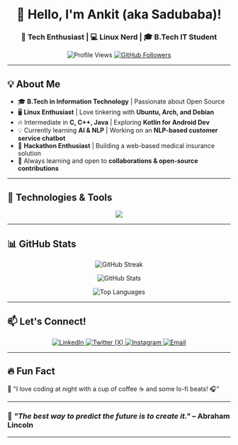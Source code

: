 <!-- Header Section -->
<h1 align="center">👋 Hello, I'm Ankit (aka Sadubaba)!</h1>
<h3 align="center">🚀 Tech Enthusiast | 💻 Linux Nerd | 🎓 B.Tech IT Student</h3>

<p align="center">
  <img src="https://komarev.com/ghpvc/?username=ankit2061&label=Profile%20Views&color=blue&style=flat" alt="Profile Views" />
  <a href="https://github.com/ankit2061?tab=followers">
    <img src="https://img.shields.io/github/followers/ankit2061?label=Followers&style=flat-square" alt="GitHub Followers" />
  </a>
</p>


---

## **💡 About Me**
- 🎓 **B.Tech in Information Technology** | Passionate about Open Source
- 🖥️ **Linux Enthusiast** | Love tinkering with **Ubuntu, Arch, and Debian**
- 🔥 Intermediate in **C, C++, Java** | Exploring **Kotlin for Android Dev**
- 💡 Currently learning **AI & NLP** | Working on an **NLP-based customer service chatbot**
- 🚀 **Hackathon Enthusiast** | Building a web-based medical insurance solution
- 🌱 Always learning and open to **collaborations & open-source contributions**

---

## **🔧 Technologies & Tools**
<p align="center">
  <img src="https://skillicons.dev/icons?i=linux,bash,python,cpp,java,kotlin,sqlite,mysql,git,github,vscode,html,css,javascript" />
</p>

---

## **📊 GitHub Stats**
<p align="center">
  <img src="https://github-readme-streak-stats.herokuapp.com/?user=ankit2061&theme=dark&hide_border=true" alt="GitHub Streak" />
</p>
<p align="center">
  <img src="https://github-readme-stats.vercel.app/api?username=ankit2061&show_icons=true&theme=dark&hide_border=true" alt="GitHub Stats" />
</p>
<p align="center">
  <img src="https://github-readme-stats.vercel.app/api/top-langs/?username=ankit2061&layout=compact&theme=dark&hide_border=true" alt="Top Languages" />
</p>

---

## **📫 Let's Connect!**
<p align="center">
  <a href="https://www.linkedin.com/in/ankit-talukder-631a62220/" target="_blank">
    <img src="https://img.shields.io/badge/LinkedIn-blue?style=for-the-badge&logo=linkedin" alt="LinkedIn" />
  </a>
  <a href="https://x.com/AnkitTalukder" target="_blank">
    <img src="https://img.shields.io/badge/Twitter-black?style=for-the-badge&logo=x&logoColor=white" alt="Twitter (X)" />
  </a>
  <a href="https://www.instagram.com/sadubaba_2061/" target="_blank">
    <img src="https://img.shields.io/badge/Instagram-purple?style=for-the-badge&logo=instagram" alt="Instagram" />
  </a>
  <a href="mailto:your.email@example.com">
    <img src="https://img.shields.io/badge/Email-white?style=for-the-badge&logo=gmail&logoColor=red" alt="Email" />
  </a>
</p>


---

## **🔥 Fun Fact**
🚀 "I love coding at night with a cup of coffee ☕ and some lo-fi beats! 🎧"

---

### 🎯 _"The best way to predict the future is to create it."_ – Abraham Lincoln

---
